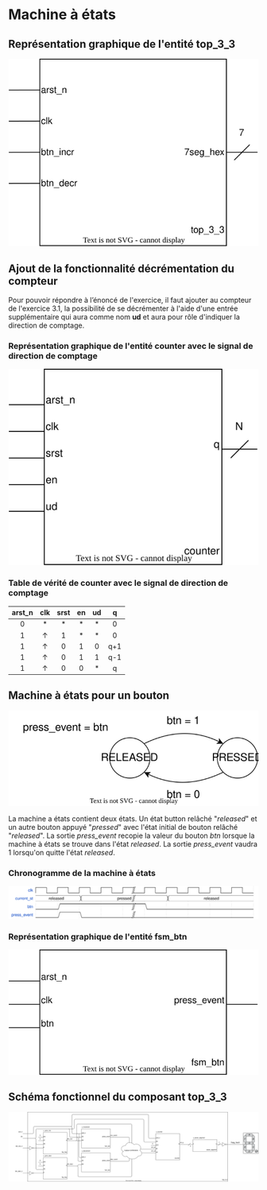 # Machine à états
## Représentation graphique de l'entité **top_3_3**
![](img/top_3_3_component.svg)

## Ajout de la fonctionnalité décrémentation du compteur
Pour pouvoir répondre à l’énoncé de l'exercice, il faut ajouter au compteur de l'exercice 3.1, la possibilité de se décrémenter à l'aide d'une entrée supplémentaire qui aura comme nom **ud** et aura pour rôle d'indiquer la direction de comptage.

### Représentation graphique de l'entité **counter** avec le signal de direction de comptage
![](img/counter_component.svg)

### Table de vérité de **counter** avec le signal de direction de comptage

|arst_n| clk  |srst| en | ud | q |
|:----:|:----:|:--:|:--:|:--:|:-:|
|  0   |  *   | *  | *  | *  | 0 |
|  1   |&uarr;| 1  | *  | *  | 0 |
|  1   |&uarr;| 0  | 1  | 0  |q+1|
|  1   |&uarr;| 0  | 1  | 1  |q-1|
|  1   |&uarr;| 0  | 0  | *  | q |

## Machine à états pour un bouton
![](img/button_state_machine.svg)

La machine a états contient deux états. Un état button relâché "*released*" et un autre bouton appuyé "*pressed*" avec l'état initial de bouton relâché "*released*". La sortie *press_event* recopie la valeur du bouton *btn* lorsque la machine à états se trouve dans l'état *released*. La sortie *press_event* vaudra $1$ lorsqu'on quitte l'état *released*.

###  Chronogramme de la machine à états
![](img/waveform_fsm..svg)

### Représentation graphique de l'entité **fsm_btn**
![](img/fsm_btn_component.svg)

## Schéma fonctionnel du composant **top_3_3**
![](img/top_3_3_fonctional_schematic.svg)